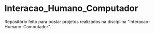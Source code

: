 # Interacao_Humano_Computador
 
Repositório feito para postar projetos realizados na disciplina "Interacao-Humano-Computador".
